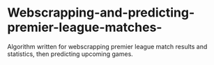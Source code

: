 # Webscrapping-and-predicting-premier-league-matches-
Algorithm written for webscrapping premier league match results and statistics, then predicting upcoming games. 
